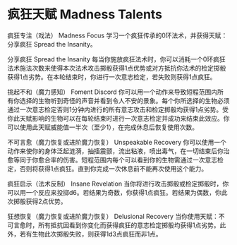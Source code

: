 # 疯狂天赋 Madness Talents

疯狂专注（戏法） Madness Focus
学习一个疯狂传承的0环法术，并获得天赋：分享疯狂 Spread the Insanity。

分享疯狂 Spread the Insanity
每当你施放疯狂法术时，你可以消耗一个0环疯狂法术施法次数来使得本次法术攻击掷骰获得1点优势或对方抵抗你法术的检定掷骰获得1点劣势。在本轮结束时，你进行一次意志检定，若失败则获得1点疯狂。

挑起不和（魔力感知） Foment Discord
你可以用一个动作来导致短程范围内所有你选择的生物听到奇怪的声音并看到令人不安的景象。每个你所选择的生物必须通过一次意志检定否则1分钟内进行的所有意志攻击和检定掷骰均获得1点劣势。受你此天赋影响的生物可以在每轮结束时进行一次意志检定并成功来结束此效应。你可以使用此天赋威能值一半次（至少1），在完成休息后恢复使用次数。

不可言愈（魔力恢复或进阶魔力恢复） Unspeakable Recovery
你可以使用一个动作来使你的身体泛起涟漪，抽搐震颤，流出粘液，喷出毒气，在一切结束后你治愈等同于你愈合率的伤害。短程范围内每个可以看到你的生物需通过一次意志检定，否则将获得1点疯狂。直到你完成一次休息前不能再次使用这个能力。

疯狂启示（法术反制） Insane Revelation
当你将进行攻击掷骰或检定掷骰时，你可以用一个反应来投掷d6。若结果为奇数，你获得1点疯狂。若结果为偶数，你此次掷骰获得2点优势。

狂想恢复（魔力恢复或进阶魔力恢复） Delusional Recovery
当你使用天赋：不可言愈时，所有抵抗因看到你变化而获得疯狂的意志检定掷骰均获得1点劣势。此外，若有生物此次掷骰失败，则获得1d3点疯狂而非1点。

 
